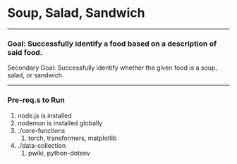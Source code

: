 # Soup, Salad, Sandwich
---
### Goal: Successfully identify a food based on a description of said food.
Secondary Goal: Successfully identify whether the given food is a soup, salad, or sandwich.

---
### Pre-req.s to Run
1. node.js is installed
2. nodemon is installed globally
3. ./core-functions
   1. torch, transformers, matplotlib
4. ./data-collection
   1. pwiki, python-dotenv